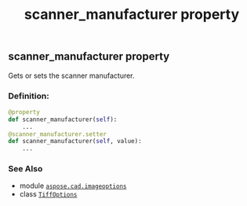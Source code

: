 ﻿---
title: scanner_manufacturer property
second_title: Aspose.CAD for Python via .NET API References
description: 
type: docs
weight: 470
url: /python-net/aspose.cad.imageoptions/tiffoptions/scanner_manufacturer/
is_root: false
---

## scanner_manufacturer property


Gets or sets the scanner manufacturer.
### Definition:
```python
@property
def scanner_manufacturer(self):
    ...
@scanner_manufacturer.setter
def scanner_manufacturer(self, value):
    ...
```

### See Also
* module [`aspose.cad.imageoptions`](../../)
* class [`TiffOptions`](/cad/python-net/aspose.cad.imageoptions/tiffoptions)
